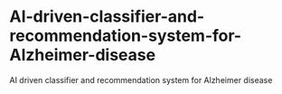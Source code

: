 # AI-driven-classifier-and-recommendation-system-for-Alzheimer-disease
AI driven classifier and recommendation system for Alzheimer disease
